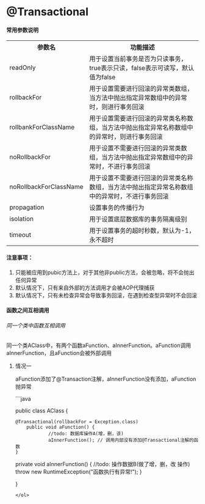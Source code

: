 <h1>@Transactional</h1>
<h4>常用参数说明</h4>
<table>
	<tr>
		<th>参数名</th>
		<th>功能描述</th>
	</tr>
	<tr>
		<td>readOnly</td>
		<td>用于设置当前事务是否为只读事务，true表示只读，false表示可读写，默认值为false </td>
	</tr>
	<tr>
		<td>rollbackFor</td>
		<td>用于设置需要进行回滚的异常类数组，当方法中抛出指定异常数组中的异常时，则进行事务回滚</td>
	</tr>
	<tr>
		<td>rollbankForClassName</td>
		<td>用于设置需要进行回滚的异常类名称数组，当方法中抛出指定异常名称数组中的异常时，则进行事务回滚</td>
	</tr>
	<tr>
		<td>noRollbackFor</td>
		<td>用于设置不需要进行回滚的异常类数组，当方法中抛出指定异常数组中的异常时，不进行事务回滚</td>
	</tr>
	<tr>
		<td>noRollbackForClassName</td>
		<td>用于设置不需要进行回滚的异常类名称数组，当方法中抛出指定异常名称数组中的异常时，不进行事务回滚</td>
	</tr>
	<tr>
		<td>propagation</td>
		<td>设置事务的传播行为</td>
	</tr>
	<tr>
		<td>isolation</td>
		<td>用于设置底层数据库的事务隔离级别</td>
	</tr>
	<tr>
		<td>timeout</td>
		<td>用于设置事务的超时秒数，默认为-1，永不超时</td>
	</tr>
</table>
<h4>注意事项：</h4>
<ol>
	<li>只能被应用到pubic方法上，对于其他非public方法，会被忽略，将不会抛出任何异常</li>
	<li>默认情况下，只有来自外部的方法调用才会被AOP代理捕获</li>
	<li>默认情况下，只有未检查异常会导致事务回滚，在遇到检查型异常时不会回滚</li>
</ol>
<h4>函数之间互相调用</h4>
<h6>同一个类中函数互相调用</h6>
<p>同一个类AClass中，有两个函数aFunction、aInnerFunction。aFunction调用aInnerFunction，且aFunction会被外部调用</p>
<ol>
	<li>情况一</li>
	<p>aFunction添加了@Transaction注解，aInnerFunction没有添加，aFunction抛异常</p>
```java
	
public class AClass {

	@Transactional(rollbackFor = Exception.class)
    	public void aFunction() {
        		//todo: 数据库操作A(增，删，该)
        		aInnerFunction(); // 调用内部没有添加@Transactional注解的函数
	}

private void aInnerFunction() {
	//todo: 操作数据B(做了增，删，改 操作)
        	throw new RuntimeException("函数执行有异常!");
    	}

}
```
</ol>
